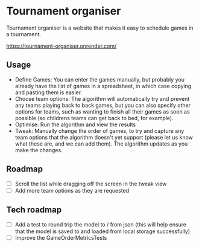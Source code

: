 # Tournament organiser

Tournament organiser is a website that makes it easy to schedule games in a tournament.

https://tournament-organiser.onrender.com/

## Usage

- Define Games: You can enter the games manually, but probably you already have the list of games in a spreadsheet, in which case copying and pasting them is easier.
- Choose team options: The algorithm will automatically try and prevent any teams playing back to back games, but you can also specify other options for teams, such as wanting to finish all their games as soon as possible (so childrens teams can get back to bed, for example).
- Optimise: Run the algorithm and view the results
- Tweak: Manually change the order of games, to try and capture any team options that the algorithm doesn't yet support (please let us know what these are, and we can add them). The algorithm updates as you make the changes.

## Roadmap

- [ ] Scroll the list while dragging off the screen in the tweak view
- [ ] Add more team options as they are requested

## Tech roadmap

- [ ] Add a test to round trip the model to / from json (this will help ensure that the model is saved to and loaded from local storage successfully)
- [ ] Improve the GameOrderMetricsTests
